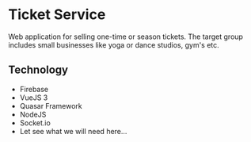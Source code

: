 # Ticket Service
Web application for selling one-time or season tickets. The target group includes small businesses like yoga or dance studios, gym's etc.
## Technology
- Firebase
- VueJS 3
- Quasar Framework
- NodeJS
- Socket.io
- Let see what we will need here...
